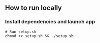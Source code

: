 ## How to run locally

### Install dependencies and launch app
```
# Run setup.sh
chmod +x setup.sh && ./setup.sh
```
